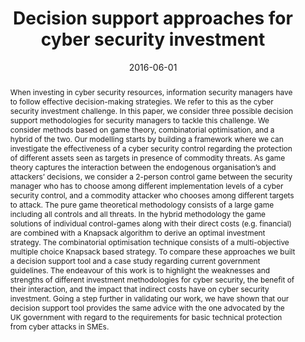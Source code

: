 ---
title: "Decision support approaches for cyber security investment"
abstract: "When investing in cyber security resources, information security managers have to follow effective decision-making strategies. We refer to this as the cyber security investment challenge. In this paper, we consider three possible decision support methodologies for security managers to tackle this challenge. We consider methods based on game theory, combinatorial optimisation, and a hybrid of the two. Our modelling starts by building a framework where we can investigate the effectiveness of a cyber security control regarding the protection of different assets seen as targets in presence of commodity threats. As game theory captures the interaction between the endogenous organisation’s and attackers’ decisions, we consider a 2-person control game between the security manager who has to choose among different implementation levels of a cyber security control, and a commodity attacker who chooses among different targets to attack. The pure game theoretical methodology consists of a large game including all controls and all threats. In the hybrid methodology the game solutions of individual control-games along with their direct costs (e.g. financial) are combined with a Knapsack algorithm to derive an optimal investment strategy. The combinatorial optimisation technique consists of a multi-objective multiple choice Knapsack based strategy. To compare these approaches we built a decision support tool and a case study regarding current government guidelines. The endeavour of this work is to highlight the weaknesses and strengths of different investment methodologies for cyber security, the benefit of their interaction, and the impact that indirect costs have on cyber security investment. Going a step further in validating our work, we have shown that our decision support tool provides the same advice with the one advocated by the UK government with regard to the requirements for basic technical protection from cyber attacks in SMEs."
collection: publications
permalink: /publication/fielder2016decision
date: 2016-06-01
venue: 'Decision Support Systems'
paperurl: '/files/pdf/papers/fielder2016decision.pdf'
slidesurl: '/files/pdf/slides/bristol2015games.pdf'
usecaseurl: 'files/pdf/papers/fielder2016decision_case_study.pdf'
link: '10.1016/j.dss.2016.02.012'
citation: 'Andrew Fielder, Emmanouil Panaousis, Pasquale Malacaria, Chris Hankin, Fabrizio Smeraldi (2016). &quot;Decision support approaches for cyber security investment.&quot;<i>Decision Support Systems, Vol. 86, pp. 13-23</i>. 
	<span style="color:#2979ab;">(JCR 2016: 3.222, CiteScore 2016: 8.8)</span>'
---